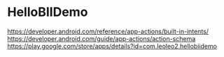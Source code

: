 # HelloBIIDemo

https://developer.android.com/reference/app-actions/built-in-intents/<br>
https://developer.android.com/guide/app-actions/action-schema<br>
https://play.google.com/store/apps/details?id=com.leoleo2.hellobiidemo<br>
